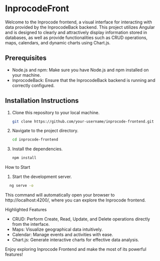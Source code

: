 # InprocodeFront

Welcome to the Inprocode frontend, a visual interface for interacting with data provided by the InprocodeBack backend. This project utilizes Angular and is designed to clearly and attractively display information stored in databases, as well as provide functionalities such as CRUD operations, maps, calendars, and dynamic charts using Chart.js.

## Prerequisites
- Node.js and npm: Make sure you have Node.js and npm installed on your machine.
- InprocodeBack: Ensure that the InprocodeBack backend is running and correctly configured.

## Installation Instructions
1. Clone this repository to your local machine.
   ```bash
   git clone https://github.com/your-username/inprocode-frontend.git

2. Navigate to the project directory.
   ```bash
   cd inprocode-frontend

3. Install the dependencies.
   ```bash
   npm install

How to Start

1. Start the development server.
```bash
  ng serve -o
```
This command will automatically open your browser to http://localhost:4200/, where you can explore the Inprocode frontend.

Highlighted Features
- CRUD: Perform Create, Read, Update, and Delete operations directly from the interface.
- Maps: Visualize geographical data intuitively.
- Calendar: Manage events and activities with ease.
- Chart.js: Generate interactive charts for effective data analysis.

Enjoy exploring Inprocode Frontend and make the most of its powerful features!